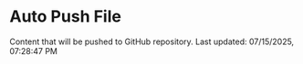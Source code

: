 # Auto Push File

Content that will be pushed to GitHub repository.
Last updated: 07/15/2025, 07:28:47 PM